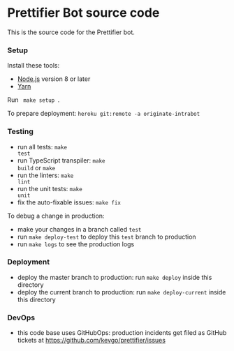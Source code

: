 # Prettifier Bot source code

This is the source code for the Prettifier bot.

### Setup

Install these tools:

- [Node.js](https://nodejs.org) version 8 or later
- [Yarn](https://yarnpkg.com/en/docs/install)

Run <code textrun="verify-make-command"> make setup </code>.

To prepare deployment: `heroku git:remote -a originate-intrabot`

### Testing

- run all tests: <code textrun="verify-make-command">make test</code>
- run TypeScript transpiler: <code textrun="verify-make-command">make
  build</code> or `make`
- run the linters: <code textrun="verify-make-command">make lint</code>
- run the unit tests: <code textrun="verify-make-command">make unit</code>
- fix the auto-fixable issues: <code textrun="verify-make-command">make
  fix</code>

To debug a change in production:

- make your changes in a branch called `test`
- run `make deploy-test` to deploy this `test` branch to production
- run `make logs` to see the production logs

### Deployment

- deploy the master branch to production: run
  <code textrun="verify-make-command">make deploy</code> inside this directory
- deploy the current branch to production: run
  <code textrun="verify-make-command">make deploy-current</code> inside this
  directory

### DevOps

- this code base uses GitHubOps: production incidents get filed as GitHub
  tickets at https://github.com/kevgo/prettifier/issues
